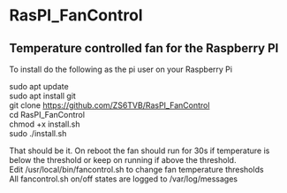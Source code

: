 # RasPI_FanControl
## Temperature controlled fan for the Raspberry PI
To install do the following as the pi user on your Raspberry Pi  
  
sudo apt update  
sudo apt install git  
git clone https://github.com/ZS6TVB/RasPI_FanControl  
cd RasPI_FanControl  
chmod +x install.sh  
sudo ./install.sh  
  
That should be it.  On reboot the fan should run for 30s if temperature is below the threshold or keep on running if above the threshold.  
Edit /usr/local/bin/fancontrol.sh to change fan temperature thresholds  
All fancontrol.sh on/off states are logged to /var/log/messages


